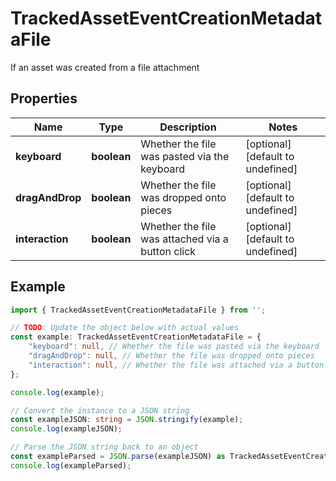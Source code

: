 
# TrackedAssetEventCreationMetadataFile

If an asset was created from a file attachment

## Properties

Name | Type | Description | Notes
------------ | ------------- | ------------- | -------------
**keyboard** | **boolean** | Whether the file was pasted via the keyboard | [optional] [default to undefined]
**dragAndDrop** | **boolean** | Whether the file was dropped onto pieces | [optional] [default to undefined]
**interaction** | **boolean** | Whether the file was attached via a button click | [optional] [default to undefined]

## Example

```typescript
import { TrackedAssetEventCreationMetadataFile } from '';

// TODO: Update the object below with actual values
const example: TrackedAssetEventCreationMetadataFile = {
    "keyboard": null, // Whether the file was pasted via the keyboard
    "dragAndDrop": null, // Whether the file was dropped onto pieces
    "interaction": null, // Whether the file was attached via a button click
};

console.log(example);

// Convert the instance to a JSON string
const exampleJSON: string = JSON.stringify(example);
console.log(exampleJSON);

// Parse the JSON string back to an object
const exampleParsed = JSON.parse(exampleJSON) as TrackedAssetEventCreationMetadataFile;
console.log(exampleParsed);
```




